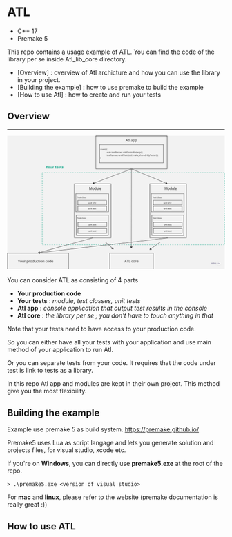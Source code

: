 # ATL

* C++ 17
* Premake 5 

This repo contains a usage example of ATL. You can find the code of the library per se inside 
Atl_lib_core directory.

- [Overview] : overview of Atl archicture and how you can use the library in your project.
- [Building the example] : how to use premake to build the example
- [How to use Atl] : how to create and run your tests


## Overview


---

<p align="center">
  <img src="./resources/architectureOverview.jpg" width="1000" title="hover text">
</p>


You can consider ATL as consisting of 4 parts

* **Your production code**
* **Your tests** : *module, test classes, unit tests*
* **Atl app** : *console application that output test results in the console*
* **Atl core** : *the library per se ; you don't have to touch anything in that* 
 
Note that your tests need to have access to your production code. 

So you can either have all your tests with
your application and use main method of your application to run Atl. 

Or you can separate tests from your code. It requires that the code under test is link to tests as a library.

In this repo Atl app and modules are kept in their own project. 
This method give you the most flexibility. 

## Building the example
Example use premake 5 as build system. https://premake.github.io/

Premake5 uses Lua as script langage and lets you generate solution and projects files, 
for visual studio, xcode etc. 


If you're on **Windows**, you can directly use **premake5.exe** at the root of the repo.

``` console
> .\premake5.exe <version of visual studio> 
``` 

For **mac** and **linux**, please refer to the website (premake documentation is really great :))


## How to use ATL 



